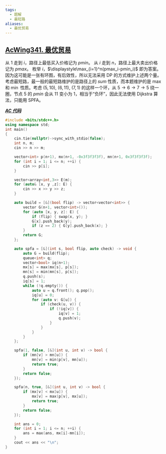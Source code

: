 ```yaml
---
tags:
  - 题解
  - 最短路
aliases:
  - 最优贸易
---
```

## [AcWing341. 最优贸易](https://www.acwing.com/problem/content/343/)

从 $1$ 走到 $i$，路径上最低买入价格记为 $pmin$。
从 $i$ 走到 $n$，路径上最大卖出价格记为 $pmax$。
枚举 $i$，$\displaystyle\max_{i=1}^n(pmax_i-pmin_i)$ 即为答案。
因为这可能是一张有环图，有后效性，所以无法采用 DP 的方式维护上述两个量。
考虑最短路，最一般的最短路维护的是路径上的 $sum$ 性质，而本题维护的是 $\max$ 和 $\min$ 性质。考虑 $(5,10),\ (6,11),\ (7,1)$ 的这样一个环，从 $5\to6\to7\to5$ 绕一圈，节点 $5$ 的 $pmin$ 会从 $11$ 变小为 $1$，相当于“负环”，因此无法使用 Dijkstra 算法，只能用 SPFA。

[***AC 代码***](https://www.acwing.com/problem/content/submission/code_detail/41824857/)

```cpp
#include <bits/stdc++.h>
using namespace std;
int main()
{
	cin.tie(nullptr)->sync_with_stdio(false);
    int n, m;
    cin >> n >> m;

    vector<int> p(n+1), mx(n+1, -0x3f3f3f3f), mn(n+1, 0x3f3f3f3f);
    for (int i = 1; i <= n; ++i) {
        cin >> p[i];
    }

    vector<array<int,3>> E(m);
    for (auto& [x, y ,z]: E) {
        cin >> x >> y >> z;
    }

    auto build = [&](bool flip) -> vector<vector<int>> {
        vector G(n+1, vector<int>());
        for (auto [x, y, z]: E) {
            if (flip) { swap(x, y); }
            G[x].push_back(y);
            if (z == 2) { G[y].push_back(x); }
        }
        return G;
    };

    auto spfa = [&](int s, bool flip, auto check) -> void {
        auto G = build(flip);
        queue<int> q;
        vector<bool> iq(n+1);
        mx[s] = max(mx[s], p[s]);
        mn[s] = min(mn[s], p[s]);
        q.push(s);
        iq[s] = 1;
        while (!q.empty()) {
            auto u = q.front(); q.pop();
            iq[u] = 0;
            for (auto v: G[u]) {
                if (check(u, v)) {
                    if (!iq[v]) {
                        iq[v] = 1;
                        q.push(v);
                    }
                }
            }
        }
    };

    spfa(1, false, [&](int u, int v) -> bool {
        if (mn[v] > mn[u]) {
            mn[v] = min(p[v], mn[u]);
            return true;
        }
        return false;
    });

    spfa(n, true, [&](int u, int v) -> bool {
        if (mx[v] < mx[u]) {
            mx[v] = max(p[v], mx[u]);
            return true;
        }
        return false;
    });

    int ans = 0;
    for (int i = 1; i <= n; ++i) {
        ans = max(ans, mx[i]-mn[i]);
    }
    cout << ans << "\n";
}
```
